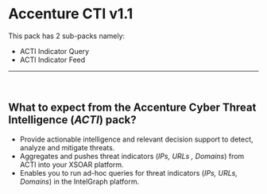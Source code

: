 # **Accenture CTI v1.1**
 
This pack has 2 sub-packs namely:
- ACTI Indicator Query
- ACTI Indicator Feed
_____

<p>&nbsp;</p>

## **What to expect from the Accenture Cyber Threat Intelligence (_ACTI_) pack?**
- Provide actionable intelligence and relevant decision support to detect, analyze and mitigate threats.
- Aggregates and pushes threat indicators (_IPs, URLs , Domains_) from ACTI into your XSOAR platform.
- Enables you to run ad-hoc queries for threat indicators (_IPs, URLs, Domains_) in the IntelGraph platform.